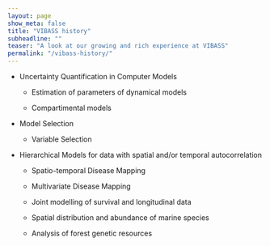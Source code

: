 ```yaml
---
layout: page
show_meta: false
title: "VIBASS history"
subheadline: ""
teaser: "A look at our growing and rich experience at VIBASS"
permalink: "/vibass-history/"
---
```


- Uncertainty Quantification in Computer Models

  - Estimation of parameters of dynamical models
  
  - Compartimental models
  
- Model Selection

  - Variable Selection
  
- Hierarchical Models for data with spatial and/or temporal autocorrelation

  - Spatio-temporal Disease Mapping
  
  - Multivariate Disease Mapping
  
  - Joint modelling of survival and longitudinal data
  
  - Spatial distribution and abundance of marine species
  
  - Analysis of forest genetic resources

